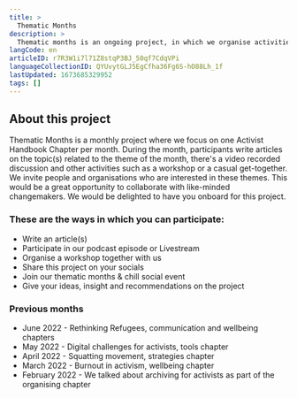 ```yaml
---
title: >
  Thematic Months
description: >
  Thematic months is an ongoing project, in which we organise activities around an activist handbook chapter each month. 
langCode: en
articleID: r7R3W1i7l71Z8stqP3BJ_50qf7CdqVPi
languageCollectionID: QYUvytGLJ5EgCfha36Fg6S-hO88Lh_1f
lastUpdated: 1673685329952
tags: []
---
```


## About this project

Thematic Months is a monthly project where we focus on one Activist Handbook Chapter per month. During the month, participants write articles on the topic(s) related to the theme of the month, there's a video recorded discussion and other activities such as a workshop or a casual get-together. We invite people and organisations who are interested in these themes. This would be a great opportunity to collaborate with like-minded changemakers. We would be delighted to have you onboard for this project.

### These are the ways in which you can participate:

-   Write an article(s)
-   Participate in our podcast episode or Livestream
-   Organise a workshop together with us
-   Share this project on your socials
-   Join our thematic months & chill social event
-   Give your ideas, insight and recommendations on the project

### Previous months

-   June 2022 - Rethinking Refugees, communication and wellbeing chapters
-   May 2022 - Digital challenges for activists, tools chapter
-   April 2022 - Squatting movement, strategies chapter
-   March 2022 - Burnout in activism, wellbeing chapter
-   February 2022 - We talked about archiving for activists as part of the organising chapter